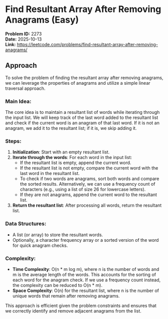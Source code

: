 # Find Resultant Array After Removing Anagrams (Easy)

**Problem ID:** 2273  
**Date:** 2025-10-13  
**Link:** https://leetcode.com/problems/find-resultant-array-after-removing-anagrams/

## Approach

To solve the problem of finding the resultant array after removing anagrams, we can leverage the properties of anagrams and utilize a simple linear traversal approach.

### Main Idea:
The core idea is to maintain a resultant list of words while iterating through the input list. We will keep track of the last word added to the resultant list and check if the current word is an anagram of that last word. If it is not an anagram, we add it to the resultant list; if it is, we skip adding it.

### Steps:
1. **Initialization**: Start with an empty resultant list.
2. **Iterate through the words**: For each word in the input list:
   - If the resultant list is empty, append the current word.
   - If the resultant list is not empty, compare the current word with the last word in the resultant list.
   - To check if two words are anagrams, sort both words and compare the sorted results. Alternatively, we can use a frequency count of characters (e.g., using a list of size 26 for lowercase letters).
   - If they are not anagrams, append the current word to the resultant list.
3. **Return the resultant list**: After processing all words, return the resultant list.

### Data Structures:
- A list (or array) to store the resultant words.
- Optionally, a character frequency array or a sorted version of the word for quick anagram checks.

### Complexity:
- **Time Complexity**: O(n * m log m), where n is the number of words and m is the average length of the words. This accounts for the sorting of each word for the anagram check. If we use a frequency count instead, the complexity can be reduced to O(n * m).
- **Space Complexity**: O(n) for the resultant list, where n is the number of unique words that remain after removing anagrams.

This approach is efficient given the problem constraints and ensures that we correctly identify and remove adjacent anagrams from the list.
